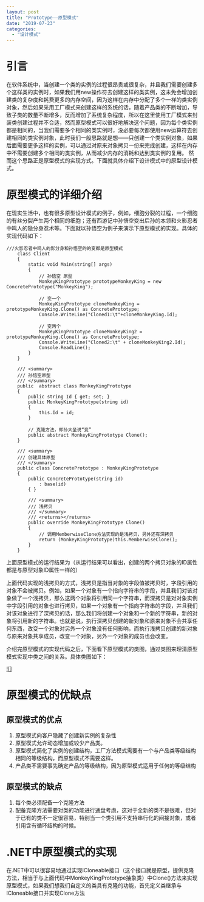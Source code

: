 ```yaml
---
layout: post
title: "Prototype——原型模式"
date: "2019-07-23"
categories: 
  - "设计模式"
---
```


# 引言

在软件系统中，当创建一个类的实例的过程很昂贵或很复杂，并且我们需要创建多个这样类的实例时，如果我们用new操作符去创建这样的类实例，这未免会增加创建类的复杂度和耗费更多的内存空间，因为这样在内存中分配了多个一样的类实例对象，然后如果采用工厂模式来创建这样的系统的话，随着产品类的不断增加，导致子类的数量不断增多，反而增加了系统复杂程度，所以在这里使用工厂模式来封装类创建过程并不合适，然而原型模式可以很好地解决这个问题，因为每个类实例都是相同的，当我们需要多个相同的类实例时，没必要每次都使用new运算符去创建相同的类实例对象，此时我们一般思路就是想——只创建一个类实例对象，如果后面需要更多这样的实例，可以通过对原来对象拷贝一份来完成创建，这样在内存中不需要创建多个相同的类实例，从而减少内存的消耗和达到类实例的复用。 然而这个思路正是原型模式的实现方式。下面就具体介绍下设计模式中的原型设计模式。

# 原型模式的详细介绍

在现实生活中，也有很多原型设计模式的例子，例如，细胞分裂的过程，一个细胞的有丝分裂产生两个相同的细胞；还有西游记中孙悟空变出后孙的本领和火影忍者中鸣人的隐分身忍术等。下面就以孙悟空为例子来演示下原型模式的实现。具体的实现代码如下：

```
///火影忍者中鸣人的影分身和孙悟空的的变都是原型模式
    class Client
    {
        static void Main(string[] args)
        {
            // 孙悟空 原型
            MonkeyKingPrototype prototypeMonkeyKing = new ConcretePrototype("MonkeyKing");

            // 变一个
            MonkeyKingPrototype cloneMonkeyKing = prototypeMonkeyKing.Clone() as ConcretePrototype;
            Console.WriteLine("Cloned1:\t"+cloneMonkeyKing.Id);

            // 变两个
            MonkeyKingPrototype cloneMonkeyKing2 = prototypeMonkeyKing.Clone() as ConcretePrototype;
            Console.WriteLine("Cloned2:\t" + cloneMonkeyKing2.Id);
            Console.ReadLine();
        }
    }

    /// <summary>
    /// 孙悟空原型
    /// </summary>
    public  abstract class MonkeyKingPrototype
    {
        public string Id { get; set; }
        public MonkeyKingPrototype(string id)
        {
            this.Id = id;
        }

        // 克隆方法，即孙大圣说“变”
        public abstract MonkeyKingPrototype Clone();
    }

    /// <summary>
    /// 创建具体原型
    /// </summary>
    public class ConcretePrototype : MonkeyKingPrototype
    {
        public ConcretePrototype(string id)
            : base(id)
        { }

        /// <summary>
        /// 浅拷贝
        /// </summary>
        /// <returns></returns>
        public override MonkeyKingPrototype Clone()
        {
            // 调用MemberwiseClone方法实现的是浅拷贝，另外还有深拷贝
            return (MonkeyKingPrototype)this.MemberwiseClone();
        }
    }
```

上面原型模式的运行结果为（从运行结果可以看出，创建的两个拷贝对象的ID属性都是与原型对象ID属性一样的）

上面代码实现的浅拷贝的方式，浅拷贝是指当对象的字段值被拷贝时，字段引用的对象不会被拷贝。例如，如果一个对象有一个指向字符串的字段，并且我们对该对象做了一个浅拷贝，那么这两个对象将引用同一个字符串，而深拷贝是对对象实例中字段引用的对象也进行拷贝，如果一个对象有一个指向字符串的字段，并且我们对该对象进行了深拷贝的话，那么我们将创建一个对象和一个新的字符串，新的对象将引用新的字符串。也就是说，执行深拷贝创建的新对象和原来对象不会共享任何东西，改变一个对象对另外一个对象没有任何影响，而执行浅拷贝创建的新对象与原来对象共享成员，改变一个对象，另外一个对象的成员也会改变。

介绍完原型模式的实现代码之后，下面看下原型模式的类图，通过类图来理清原型模式实现中类之间的关系。具体类图如下：

[![]](http://127.0.0.1/?attachment_id=3980)

# 原型模式的优缺点

## 原型模式的优点

1. 原型模式向客户隐藏了创建新实例的复杂性
2. 原型模式允许动态增加或较少产品类。
3. 原型模式简化了实例的创建结构，工厂方法模式需要有一个与产品类等级结构相同的等级结构，而原型模式不需要这样。
4. 产品类不需要事先确定产品的等级结构，因为原型模式适用于任何的等级结构

## 原型模式的缺点

1. 每个类必须配备一个克隆方法
2. 配备克隆方法需要对类的功能进行通盘考虑，这对于全新的类不是很难，但对于已有的类不一定很容易，特别当一个类引用不支持串行化的间接对象，或者引用含有循环结构的时候。

# .NET中原型模式的实现

在.NET中可以很容易地通过实现ICloneable接口（这个接口就是原型，提供克隆方法，相当于与上面代码中MonkeyKingPrototype抽象类）中Clone()方法来实现原型模式，如果我们想我们自定义的类具有克隆的功能，首先定义类继承与ICloneable接口并实现Clone方法
